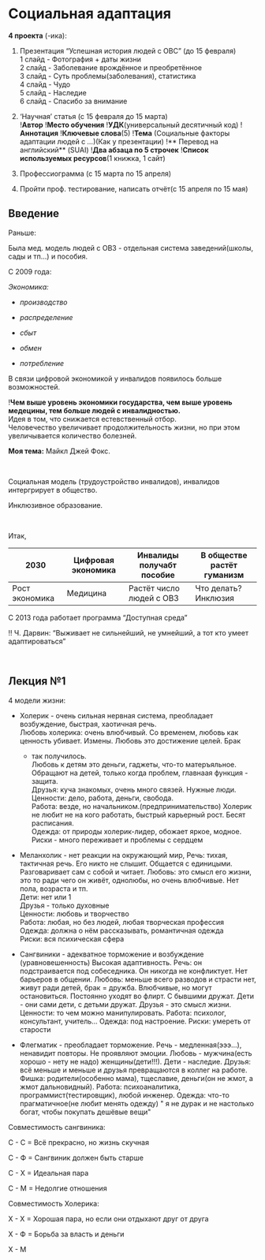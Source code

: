 Социальная адаптация
====================

**4 проекта** (-ика):

1. Презентация “Успешная история людей с ОВС” (до 15 февраля)  
   1 слайд - Фотография + даты жизни  
   2 слайд - Заболевание врождённое и преобретённое  
   3 слайд - Суть проблемы(заболевания), статистика  
   4 слайд - Чудо  
   5 слайд - Наследие  
   6 слайд - Спасибо за внимание

2. ‘Научная’ статья (с 15 февраля до 15 марта)  
   !**Автор** !**Место обучения** !**УДК**(универсальный десятичный код)
   !**Аннотация** !**Ключевые слова**(5) !**Тема** (Социальные факторы адаптации людей с *...*)(Как у презентации) !**
   Перевод на английский**
   (SUAI) !**Два абзаца по 5 строчек** !**Список используемых ресурсов**(1 книжка, 1 сайт)

3. Профессиограмма (с 15 марта по 15 апреля)

4. Пройти проф. тестирование, написать отчёт(с 15 апреля по 15 мая)

Введение
--------

Раньше:

Была мед. модель людей с ОВЗ - отдельная система заведений(школы, сады и тп...)
и пособия.

С 2009 года:

*Экономика:*

- *производство*

- *распределение*

- *сбыт*

- *обмен*

- *потребление*

В связи цифровой экономикой у инвалидов появилось больше возможностей.

!**Чем выше уровень экономики государства, чем выше уровень медецины, тем больше людей с инвалидностью.**  
Идея в том, что снижается естевственный отбор.  
Человечество увеличивает продолжительность жизни, но при этом увеличывается количество болезней.

**Моя тема:** Майкл Джей Фокс.

 

Социальная модель (трудоустройство инвалидов), инвалидов интергрирует в общество.

Инклюзивное образование.

 

Итак,

| 2030           | Цифровая экономика | Инвалиды получабт пособие | В обществе растёт гуманизм |
|----------------|--------------------|---------------------------|----------------------------|
| Рост экономика | Медицина           | Растёт число людей с ОВЗ  | Что делать? Инклюзия       |

С 2013 года работает программа “Доступная среда”

!! Ч. Дарвин: “Выживает не сильнейший, не умнейший, а тот кто умеет адаптироваться”

 

Лекция №1
---------

4 модели жизни:

- Холерик - очень сильная нервная система, преобладает возбуждение, быстрая, хаотичная речь.  
  Любовь холерика: очень влюбчивый. Со временем, любовь как ценность убивает. Измены. Любовь это достижение целей. Брак
  - так получилось.  
  Любовь к детям это деньги, гаджеты, что-то матеръяльное. Обращают на детей, только когда проблем, главнаая функция -
  защита.  
  Друзья: куча знакомых, очень много связей. Нужные люди.  
  Ценности: дело, работа, деньги, свобода.  
  Работа: везде, но начальником.(предпринимательство) Холерик не любит не на кого работать, быстрый карьерный рост.
  Бесят расписания.  
  Одежда: от природы холерик-лидер, обожает яркое, модное.  
  Риски - много переживает и проблемы с сердцем

- Меланхолик - нет реакции на окружающий мир, Речь: тихая, тактичная речь. Его никто не слышит. Общается с единицыми.
  Разговаривает сам с собой и читает. Любовь: это смысл его жизни, это то ради чего он живёт, однолюбы, но очень
  влюбчивые. Нет пола, возраста и тп.  
  Дети: нет или 1  
  Друзья - только духовные  
  Ценности: любовь и творчество  
  Работа: любая, но без людей, любая творческая профессия  
  Одежда: должна о нём рассказывать, романтичная одежда  
  Риски: вся психическая сфера

- Сангвиники - адекватное торможение и возбуждение (уравновешенность)
  Высокая адаптивность. Речь: он подстраивается под собеседника. Он никогда не конфликтует. Нет барьеров в общении.
  Любовь: меньше всего разводов и страсти нет, живут ради детей, брак = дружба. Влюбчивые, но могут остановиться.
  Постоянно уходят во флирт. С бывшими дружат. Дети - они сами дети, с детьми дружат. Друзья - это смысл жизни.
  Ценности: то чем можно манипулировать. Работа: психолог, консультант, учитель... Одежда: под настроение. Риски:
  умереть от старости
- Флегматик - преобладает торможение. Речь - медленная(эээ...), ненавидит повторы. Не проявляют эмоции. Любовь -
  мужчина(есть хорошо - нету не надо) женщины(дети!!!). Дети - наследие. Друзья: всё меньше и меньше и друзья
  превращаются в коллег на работе. Фишка: родители(особенно мама), тщеславие, деньги(он не жмот, а жмот дальновидный).
  Работа: психоаналитика, программист(тестировщик), любой инженер. Одежда: что-то прагматичное(не любит менять одежду) "
  я не дурак и не настолько богат, чтобы покупать дешёвые вещи"

Совместимость сангвиника:

С - С = Всё прекрасно, но жизнь скучная

С - Ф = Сангвиник должен быть старше

С - Х = Идеальная пара

С - М = Недолгие отношения

Совместимость Холерика:

Х - Х = Хорошая пара, но если они отдыхают друг от друга

Х - Ф = Борьба за власть и деньги

Х - М
